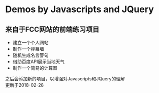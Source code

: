 # Demos by Javascripts and JQuery
来自于FCC网站的前端练习项目
-
* 建立一个个人网站
* 制作一个弹幕墙
* 随机生成名言警句
* 借助百度API展示当地天气
* 制作一个简易的计算器  

之后会添加新的项目，以增强对Javascripts和JQuery的理解     
更新于2018-02-28
